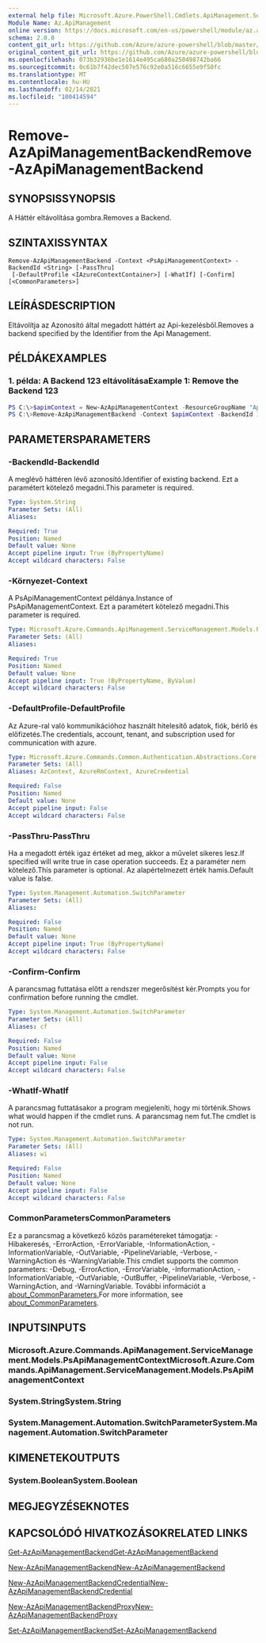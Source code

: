 ```yaml
---
external help file: Microsoft.Azure.PowerShell.Cmdlets.ApiManagement.ServiceManagement.dll-Help.xml
Module Name: Az.ApiManagement
online version: https://docs.microsoft.com/en-us/powershell/module/az.apimanagement/remove-azapimanagementbackend
schema: 2.0.0
content_git_url: https://github.com/Azure/azure-powershell/blob/master/src/ApiManagement/ApiManagement/help/Remove-AzApiManagementBackend.md
original_content_git_url: https://github.com/Azure/azure-powershell/blob/master/src/ApiManagement/ApiManagement/help/Remove-AzApiManagementBackend.md
ms.openlocfilehash: 073b32936be1e1614e495ca680a250498742ba66
ms.sourcegitcommit: 0c61b7f42dec507e576c92e0a516c6655e9f50fc
ms.translationtype: MT
ms.contentlocale: hu-HU
ms.lasthandoff: 02/14/2021
ms.locfileid: "100414594"
---
```

# <span data-ttu-id="70bc5-101">Remove-AzApiManagementBackend</span><span class="sxs-lookup"><span data-stu-id="70bc5-101">Remove-AzApiManagementBackend</span></span>

## <span data-ttu-id="70bc5-102">SYNOPSIS</span><span class="sxs-lookup"><span data-stu-id="70bc5-102">SYNOPSIS</span></span>
<span data-ttu-id="70bc5-103">A Háttér eltávolítása gombra.</span><span class="sxs-lookup"><span data-stu-id="70bc5-103">Removes a Backend.</span></span>

## <span data-ttu-id="70bc5-104">SZINTAXIS</span><span class="sxs-lookup"><span data-stu-id="70bc5-104">SYNTAX</span></span>

```
Remove-AzApiManagementBackend -Context <PsApiManagementContext> -BackendId <String> [-PassThru]
 [-DefaultProfile <IAzureContextContainer>] [-WhatIf] [-Confirm] [<CommonParameters>]
```

## <span data-ttu-id="70bc5-105">LEÍRÁS</span><span class="sxs-lookup"><span data-stu-id="70bc5-105">DESCRIPTION</span></span>
<span data-ttu-id="70bc5-106">Eltávolítja az Azonosító által megadott háttért az Api-kezelésből.</span><span class="sxs-lookup"><span data-stu-id="70bc5-106">Removes a backend specified by the Identifier from the Api Management.</span></span>

## <span data-ttu-id="70bc5-107">PÉLDÁK</span><span class="sxs-lookup"><span data-stu-id="70bc5-107">EXAMPLES</span></span>

### <span data-ttu-id="70bc5-108">1. példa: A Backend 123 eltávolítása</span><span class="sxs-lookup"><span data-stu-id="70bc5-108">Example 1: Remove the Backend 123</span></span>
```powershell
PS C:\>$apimContext = New-AzApiManagementContext -ResourceGroupName "Api-Default-WestUS" -ServiceName "contoso"
PS C:\>Remove-AzApiManagementBackend -Context $apimContext -BackendId 123 -PassThru
```

## <span data-ttu-id="70bc5-109">PARAMETERS</span><span class="sxs-lookup"><span data-stu-id="70bc5-109">PARAMETERS</span></span>

### <span data-ttu-id="70bc5-110">-BackendId</span><span class="sxs-lookup"><span data-stu-id="70bc5-110">-BackendId</span></span>
<span data-ttu-id="70bc5-111">A meglévő háttéren lévő azonosító.</span><span class="sxs-lookup"><span data-stu-id="70bc5-111">Identifier of existing backend.</span></span>
<span data-ttu-id="70bc5-112">Ezt a paramétert kötelező megadni.</span><span class="sxs-lookup"><span data-stu-id="70bc5-112">This parameter is required.</span></span>

```yaml
Type: System.String
Parameter Sets: (All)
Aliases:

Required: True
Position: Named
Default value: None
Accept pipeline input: True (ByPropertyName)
Accept wildcard characters: False
```

### <span data-ttu-id="70bc5-113">-Környezet</span><span class="sxs-lookup"><span data-stu-id="70bc5-113">-Context</span></span>
<span data-ttu-id="70bc5-114">A PsApiManagementContext példánya.</span><span class="sxs-lookup"><span data-stu-id="70bc5-114">Instance of PsApiManagementContext.</span></span>
<span data-ttu-id="70bc5-115">Ezt a paramétert kötelező megadni.</span><span class="sxs-lookup"><span data-stu-id="70bc5-115">This parameter is required.</span></span>

```yaml
Type: Microsoft.Azure.Commands.ApiManagement.ServiceManagement.Models.PsApiManagementContext
Parameter Sets: (All)
Aliases:

Required: True
Position: Named
Default value: None
Accept pipeline input: True (ByPropertyName, ByValue)
Accept wildcard characters: False
```

### <span data-ttu-id="70bc5-116">-DefaultProfile</span><span class="sxs-lookup"><span data-stu-id="70bc5-116">-DefaultProfile</span></span>
<span data-ttu-id="70bc5-117">Az Azure-ral való kommunikációhoz használt hitelesítő adatok, fiók, bérlő és előfizetés.</span><span class="sxs-lookup"><span data-stu-id="70bc5-117">The credentials, account, tenant, and subscription used for communication with azure.</span></span>

```yaml
Type: Microsoft.Azure.Commands.Common.Authentication.Abstractions.Core.IAzureContextContainer
Parameter Sets: (All)
Aliases: AzContext, AzureRmContext, AzureCredential

Required: False
Position: Named
Default value: None
Accept pipeline input: False
Accept wildcard characters: False
```

### <span data-ttu-id="70bc5-118">-PassThru</span><span class="sxs-lookup"><span data-stu-id="70bc5-118">-PassThru</span></span>
<span data-ttu-id="70bc5-119">Ha a megadott érték igaz értéket ad meg, akkor a művelet sikeres lesz.</span><span class="sxs-lookup"><span data-stu-id="70bc5-119">If specified will write true in case operation succeeds.</span></span>
<span data-ttu-id="70bc5-120">Ez a paraméter nem kötelező.</span><span class="sxs-lookup"><span data-stu-id="70bc5-120">This parameter is optional.</span></span>
<span data-ttu-id="70bc5-121">Az alapértelmezett érték hamis.</span><span class="sxs-lookup"><span data-stu-id="70bc5-121">Default value is false.</span></span>

```yaml
Type: System.Management.Automation.SwitchParameter
Parameter Sets: (All)
Aliases:

Required: False
Position: Named
Default value: None
Accept pipeline input: True (ByPropertyName)
Accept wildcard characters: False
```

### <span data-ttu-id="70bc5-122">-Confirm</span><span class="sxs-lookup"><span data-stu-id="70bc5-122">-Confirm</span></span>
<span data-ttu-id="70bc5-123">A parancsmag futtatása előtt a rendszer megerősítést kér.</span><span class="sxs-lookup"><span data-stu-id="70bc5-123">Prompts you for confirmation before running the cmdlet.</span></span>

```yaml
Type: System.Management.Automation.SwitchParameter
Parameter Sets: (All)
Aliases: cf

Required: False
Position: Named
Default value: None
Accept pipeline input: False
Accept wildcard characters: False
```

### <span data-ttu-id="70bc5-124">-WhatIf</span><span class="sxs-lookup"><span data-stu-id="70bc5-124">-WhatIf</span></span>
<span data-ttu-id="70bc5-125">A parancsmag futtatásakor a program megjeleníti, hogy mi történik.</span><span class="sxs-lookup"><span data-stu-id="70bc5-125">Shows what would happen if the cmdlet runs.</span></span> <span data-ttu-id="70bc5-126">A parancsmag nem fut.</span><span class="sxs-lookup"><span data-stu-id="70bc5-126">The cmdlet is not run.</span></span>

```yaml
Type: System.Management.Automation.SwitchParameter
Parameter Sets: (All)
Aliases: wi

Required: False
Position: Named
Default value: None
Accept pipeline input: False
Accept wildcard characters: False
```

### <span data-ttu-id="70bc5-127">CommonParameters</span><span class="sxs-lookup"><span data-stu-id="70bc5-127">CommonParameters</span></span>
<span data-ttu-id="70bc5-128">Ez a parancsmag a következő közös paramétereket támogatja: -Hibakeresés, -ErrorAction, -ErrorVariable, -InformationAction, -InformationVariable, -OutVariable, -PipelineVariable, -Verbose, -WarningAction és -WarningVariable.</span><span class="sxs-lookup"><span data-stu-id="70bc5-128">This cmdlet supports the common parameters: -Debug, -ErrorAction, -ErrorVariable, -InformationAction, -InformationVariable, -OutVariable, -OutBuffer, -PipelineVariable, -Verbose, -WarningAction, and -WarningVariable.</span></span> <span data-ttu-id="70bc5-129">További információt a [about_CommonParameters.](http://go.microsoft.com/fwlink/?LinkID=113216)</span><span class="sxs-lookup"><span data-stu-id="70bc5-129">For more information, see [about_CommonParameters](http://go.microsoft.com/fwlink/?LinkID=113216).</span></span>

## <span data-ttu-id="70bc5-130">INPUTS</span><span class="sxs-lookup"><span data-stu-id="70bc5-130">INPUTS</span></span>

### <span data-ttu-id="70bc5-131">Microsoft.Azure.Commands.ApiManagement.ServiceManagement.Models.PsApiManagementContext</span><span class="sxs-lookup"><span data-stu-id="70bc5-131">Microsoft.Azure.Commands.ApiManagement.ServiceManagement.Models.PsApiManagementContext</span></span>

### <span data-ttu-id="70bc5-132">System.String</span><span class="sxs-lookup"><span data-stu-id="70bc5-132">System.String</span></span>

### <span data-ttu-id="70bc5-133">System.Management.Automation.SwitchParameter</span><span class="sxs-lookup"><span data-stu-id="70bc5-133">System.Management.Automation.SwitchParameter</span></span>

## <span data-ttu-id="70bc5-134">KIMENETEK</span><span class="sxs-lookup"><span data-stu-id="70bc5-134">OUTPUTS</span></span>

### <span data-ttu-id="70bc5-135">System.Boolean</span><span class="sxs-lookup"><span data-stu-id="70bc5-135">System.Boolean</span></span>

## <span data-ttu-id="70bc5-136">MEGJEGYZÉSEK</span><span class="sxs-lookup"><span data-stu-id="70bc5-136">NOTES</span></span>

## <span data-ttu-id="70bc5-137">KAPCSOLÓDÓ HIVATKOZÁSOK</span><span class="sxs-lookup"><span data-stu-id="70bc5-137">RELATED LINKS</span></span>

[<span data-ttu-id="70bc5-138">Get-AzApiManagementBackend</span><span class="sxs-lookup"><span data-stu-id="70bc5-138">Get-AzApiManagementBackend</span></span>](./Get-AzApiManagementBackend.md)

[<span data-ttu-id="70bc5-139">New-AzApiManagementBackend</span><span class="sxs-lookup"><span data-stu-id="70bc5-139">New-AzApiManagementBackend</span></span>](./New-AzApiManagementBackend.md)

[<span data-ttu-id="70bc5-140">New-AzApiManagementBackendCredential</span><span class="sxs-lookup"><span data-stu-id="70bc5-140">New-AzApiManagementBackendCredential</span></span>](./New-AzApiManagementBackendCredential.md)

[<span data-ttu-id="70bc5-141">New-AzApiManagementBackendProxy</span><span class="sxs-lookup"><span data-stu-id="70bc5-141">New-AzApiManagementBackendProxy</span></span>](./New-AzApiManagementBackendProxy.md)

[<span data-ttu-id="70bc5-142">Set-AzApiManagementBackend</span><span class="sxs-lookup"><span data-stu-id="70bc5-142">Set-AzApiManagementBackend</span></span>](./Set-AzApiManagementBackend.md)
